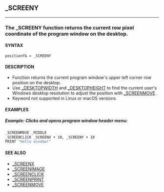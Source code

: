 ## _SCREENY
---

### The _SCREENY function returns the current row pixel coordinate of the program window on the desktop.

#### SYNTAX

`positionY& = _SCREENY`

#### DESCRIPTION
* Function returns the current program window's upper left corner row position on the desktop.
* Use [_DESKTOPWIDTH](./_DESKTOPWIDTH.md) and [_DESKTOPHEIGHT](./_DESKTOPHEIGHT.md) to find the current user's Windows desktop resolution to adjust the position with [_SCREENMOVE](./_SCREENMOVE.md) .
* Keyword not supported in Linux or macOS versions


#### EXAMPLES
##### Example: Clicks and opens program window header menu:
```vb
_SCREENMOVE _MIDDLE
_SCREENCLICK _SCREENX + 10, _SCREENY + 10
PRINT "Hello window!"
```
  


#### SEE ALSO
* [_SCREENX](./_SCREENX.md)
* [_SCREENIMAGE](./_SCREENIMAGE.md)
* [_SCREENCLICK](./_SCREENCLICK.md)
* [_SCREENPRINT](./_SCREENPRINT.md)
* [_SCREENMOVE](./_SCREENMOVE.md)
